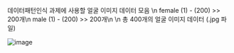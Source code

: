 데이터패턴인식 과제에 사용할 얼굴 이미지 데이터 모음 \n
female (1) - (200) >> 200개\n
male (1) - (200) >> 200개\n
\n
총 400개의 얼굴 이미지 데이터 (.jpg 파일)

![image](https://github.com/uehddms/dpr/assets/130419669/19256996-aea2-4c59-8be2-819960a9e8eb)
